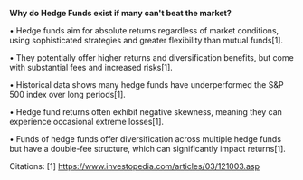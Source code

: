 **Why do Hedge Funds exist if many can't beat the market?**

• Hedge funds aim for absolute returns regardless of market conditions, using sophisticated strategies and greater flexibility than mutual funds[1].

• They potentially offer higher returns and diversification benefits, but come with substantial fees and increased risks[1].

• Historical data shows many hedge funds have underperformed the S&P 500 index over long periods[1].

• Hedge fund returns often exhibit negative skewness, meaning they can experience occasional extreme losses[1].

• Funds of hedge funds offer diversification across multiple hedge funds but have a double-fee structure, which can significantly impact returns[1].

Citations:
[1] https://www.investopedia.com/articles/03/121003.asp
